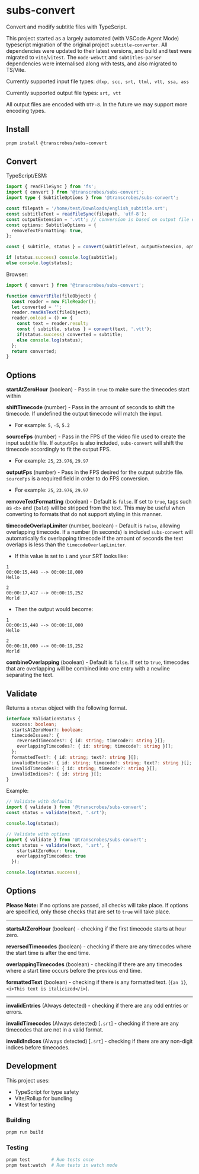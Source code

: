 # subs-convert

Convert and modify subtitle files with TypeScript.

This project started as a largely automated (with VSCode Agent Mode) typescript migration of the original project `subtitle-converter`. All dependencies were updated to their latest versions, and build and test were migrated to `vite`/`vitest`. The `node-webvtt` and `subtitles-parser` dependencies were internalised along with tests, and also migrated to TS/Vite.

Currently supported input file types: `dfxp, scc, srt, ttml, vtt, ssa, ass`

Currently supported output file types: `srt, vtt`

All output files are encoded with `UTF-8`. In the future we may support more encoding types.

## Install

```bash
pnpm install @transcrobes/subs-convert
```

## Convert

TypeScript/ESM:
```typescript
import { readFileSync } from 'fs';
import { convert } from '@transcrobes/subs-convert';
import type { SubtitleOptions } from '@transcrobes/subs-convert';

const filepath = '/home/test/Downloads/english_subtitle.srt';
const subtitleText = readFileSync(filepath, 'utf-8');
const outputExtension = '.vtt'; // conversion is based on output file extension
const options: SubtitleOptions = {
  removeTextFormatting: true,
};

const { subtitle, status } = convert(subtitleText, outputExtension, options);

if (status.success) console.log(subtitle);
else console.log(status);
```

Browser:
```javascript
import { convert } from '@transcrobes/subs-convert';

function convertFile(fileObject) {
  const reader = new FileReader();
  let converted = '';
  reader.readAsText(fileObject);
  reader.onload = () => {
    const text = reader.result;
    const { subtitle, status } = convert(text, '.vtt');
    if(status.success) converted = subtitle;
    else console.log(status);
  };
  return converted;
}
```

## Options

**startAtZeroHour** (boolean) - Pass in `true` to make sure the timecodes start within

**shiftTimecode** (number) - Pass in the amount of seconds to shift the timecode. If undefined the output timecode will match the input.
- For example: `5`, `-5`, `5.2`

**sourceFps** (number) - Pass in the FPS of the video file used to create the input subtitle file. If `outputFps` is also included, `subs-convert` will shift the timecode accordingly to fit the output FPS.
- For example: `25`, `23.976`, `29.97`

**outputFps** (number) - Pass in the FPS desired for the output subtitle file. `sourceFps` is a required field in order to do FPS conversion.
- For example: `25`, `23.976`, `29.97`

**removeTextFormatting** (boolean) - Default is `false`. If set to `true`, tags such as `<b>` and `{bold}` will be stripped from the text. This may be useful when converting to formats that do not support styling in this manner.

**timecodeOverlapLimiter** (number, boolean) - Default is `false`, allowing overlapping timecode. If a number (in seconds) is included `subs-convert` will automatically fix overlapping timecode if the amount of seconds the text overlaps is less than the `timecodeOverlapLimiter`.
- If this value is set to `1` and your SRT looks like:
```
1
00:00:15,448 --> 00:00:18,000
Hello

2
00:00:17,417 --> 00:00:19,252
World
```
- Then the output would become:
```
1
00:00:15,448 --> 00:00:18,000
Hello

2
00:00:18,000 --> 00:00:19,252
World
```

**combineOverlapping** (boolean) - Default is `false`. If set to `true`, timecodes that are overlapping will be combined into one entry with a newline separating the text.

## Validate

Returns a `status` object with the following format.

```typescript
interface ValidationStatus {
  success: boolean;
  startsAtZeroHour?: boolean;
  timecodeIssues?: {
    reversedTimecodes?: { id: string; timecode?: string }[];
    overlappingTimecodes?: { id: string; timecode?: string }[];
  };
  formattedText?: { id: string; text?: string }[];
  invalidEntries?: { id: string; timecode?: string; text?: string }[];
  invalidTimecodes?: { id: string; timecode?: string }[];
  invalidIndices?: { id: string }[];
}
```

Example:
```typescript
// Validate with defaults
import { validate } from '@transcrobes/subs-convert';
const status = validate(text, '.srt');

console.log(status);

// Validate with options
import { validate } from '@transcrobes/subs-convert';
const status = validate(text, '.srt', {
    startsAtZeroHour: true,
    overlappingTimecodes: true
  });

console.log(status.success);
```

## Options

**Please Note:** If no options are passed, all checks will take place.  If options are specified, only those checks that are set to `true` will take place.

---
**startsAtZeroHour** (boolean) - checking if the first timecode starts at hour zero.

**reversedTimecodes** (boolean) - checking if there are any timecodes where the start time is after the end time.

**overlappingTimecodes** (boolean) - checking if there are any timecodes where a start time occurs before the previous end time.

**formattedText** (boolean) - checking if there is any formatted text. (`{an 1}`,`<i>This text is italicized</i>`).

---
**invalidEntries**  (Always detected) - checking if there are any odd entries or errors.

**invalidTimecodes** (Always detected) [`.srt`] - checking if there are any timecodes that are not in a valid format.

**invalidIndices** (Always detected) [`.srt`] - checking if there are any non-digit indices before timecodes.

## Development

This project uses:
- TypeScript for type safety
- Vite/Rollup for bundling
- Vitest for testing

### Building

```bash
pnpm run build
```

### Testing

```bash
pnpm test        # Run tests once
pnpm test:watch  # Run tests in watch mode
```
